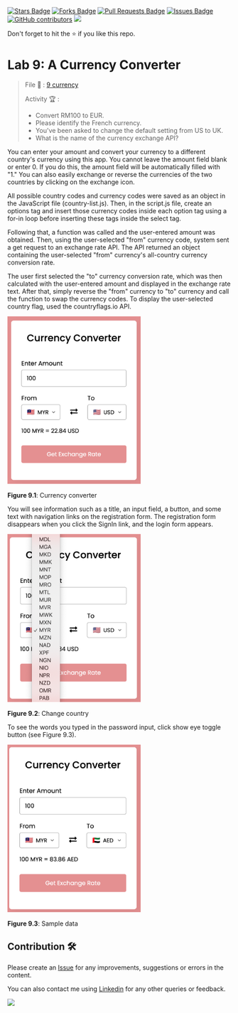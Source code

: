<a href="https://github.com/drshahizan/learn-php/stargazers"><img src="https://img.shields.io/github/stars/drshahizan/learn-php" alt="Stars Badge"/></a>
<a href="https://github.com/drshahizan/learn-php/network/members"><img src="https://img.shields.io/github/forks/drshahizan/learn-php" alt="Forks Badge"/></a>
<a href="https://github.com/drshahizan/learn-php/pulls"><img src="https://img.shields.io/github/issues-pr/drshahizan/learn-php" alt="Pull Requests Badge"/></a>
<a href="https://github.com/drshahizan/learn-php/issues"><img src="https://img.shields.io/github/issues/drshahizan/learn-php" alt="Issues Badge"/></a>
<a href="https://github.com/drshahizan/learn-php/graphs/contributors"><img alt="GitHub contributors" src="https://img.shields.io/github/contributors/drshahizan/learn-php?color=2b9348"></a>
![](https://visitor-badge.glitch.me/badge?page_id=drshahizan/learn-php)

Don't forget to hit the :star: if you like this repo.

# Lab 9: A Currency Converter

> File 📁 : [9 currency](./download/9%20currency)
> 
> Activity 🏆 :
> - Convert RM100 to EUR.
> - Please identify the French currency.
> - You've been asked to change the default setting from US to UK.
> - What is the name of the currency exchange API?

You can enter your amount and convert your currency to a different country's currency using this app. You cannot leave the amount field blank or enter 0. If you do this, the amount field will be automatically filled with "1." You can also easily exchange or reverse the currencies of the two countries by clicking on the exchange icon.

All possible country codes and currency codes were saved as an object in the JavaScript file (country-list.js). Then, in the script.js file, create an options tag and insert those currency codes inside each option tag using a for-in loop before inserting these tags inside the select tag.

Following that, a function was called and the user-entered amount was obtained. Then, using the user-selected "from" currency code, system sent a get request to an exchange rate API. The API returned an object containing the user-selected "from" currency's all-country currency conversion rate.

The user first selected the "to" currency conversion rate, which was then calculated with the user-entered amount and displayed in the exchange rate text. After that, simply reverse the "from" currency to "to" currency and call the function to swap the currency codes. To display the user-selected country flag, used the countryflags.io API.

<img src="./download/L9adv-a.png" width="300" />

**Figure 9.1**: Currency converter

You will see information such as a title, an input field, a button, and some text with navigation links on the registration form. The registration form disappears when you click the SignIn link, and the login form appears.

<img src="./download/L9adv-b.png" width="300" />

**Figure 9.2**: Change country

To see the words you typed in the password input, click show eye toggle button (see Figure 9.3).

<img src="./download/L9adv-c.png" width="300" />

**Figure 9.3**: Sample data

## Contribution 🛠️
Please create an [Issue](https://github.com/drshahizan/learn-php/issues) for any improvements, suggestions or errors in the content.

You can also contact me using [Linkedin](https://www.linkedin.com/in/drshahizan/) for any other queries or feedback.

![](https://komarev.com/ghpvc/?username=drshahizan&label=Views&color=0e75b6&style=flat)
